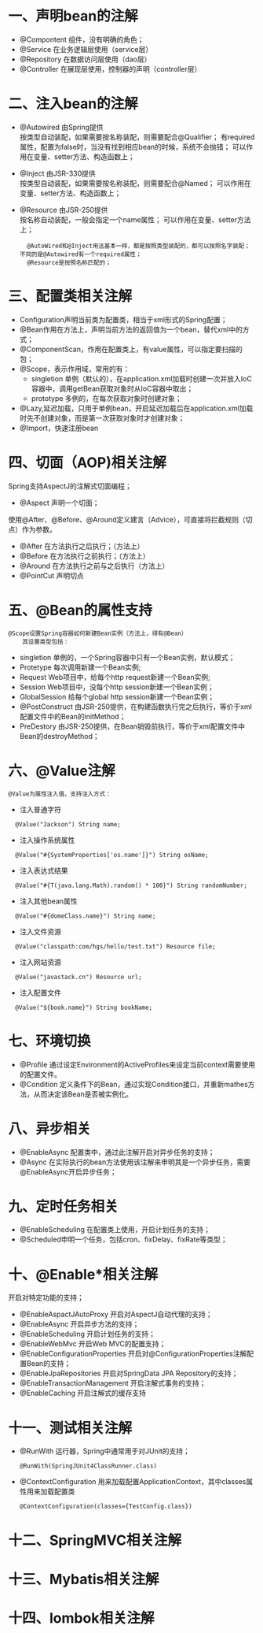 # 一、声明bean的注解
- @Compontent 组件，没有明确的角色；
- @Service 在业务逻辑层使用（service层）
- @Repository 在数据访问层使用（dao层）
- @Controller 在展现层使用，控制器的声明（controller层）

# 二、注入bean的注解
- @Autowired 由Spring提供  
        按类型自动装配，如果需要按名称装配，则需要配合@Qualifier；
        有required属性，配置为false时，当没有找到相应bean的时候，系统不会抛错；
        可以作用在变量、setter方法、构造函数上；
- @Inject 由JSR-330提供  
        按类型自动装配，如果需要按名称装配，则需要配合@Named；
        可以作用在变量、setter方法、构造函数上；
- @Resource 由JSR-250提供  
        按名称自动装配，一般会指定一个name属性；
        可以作用在变量、setter方法上；

        @AutoWired和@Inject用法基本一样，都是按照类型装配的，都可以按照名字装配；不同的是@Autowired有一个required属性；
        @Resource是按照名称匹配的；

# 三、配置类相关注解
- Configuration声明当前类为配置类，相当于xml形式的Spring配置；
- @Bean作用在方法上，声明当前方法的返回值为一个bean，替代xml中的方式；
- @ComponentScan，作用在配置类上，有value属性，可以指定要扫描的包；
- @Scope，表示作用域，常用的有：
  - singletion 单例（默认的），在application.xml加载时创建一次并放入IoC容器中，调用getBean获取对象时从IoC容器中取出；
  - prototype 多例的，在每次获取对象时创建对象；
- @Lazy,延迟加载，只用于单例bean，开启延迟加载后在application.xml加载时先不创建对象，而是第一次获取对象时才创建对象；
- @Import，快速注册bean

# 四、切面（AOP)相关注解
Spring支持AspectJ的注解式切面编程；
  - @Aspect 声明一个切面；  

使用@After、@Before、@Around定义建言（Advice），可直接将拦截规则（切点）作为参数。
  - @After 在方法执行之后执行；（方法上）
  - @Before 在方法执行之前执行；（方法上）
  - @Around 在方法执行之前与之后执行（方法上）
  - @PointCut 声明切点

# 五、@Bean的属性支持  
    @Scope设置Spring容器如何新建Bean实例（方法上，得有@Bean）
        其设置类型包括：
  - singletion 单例的，一个Spring容器中只有一个Bean实例，默认模式；
  - Protetype 每次调用新建一个Bean实例;
  - Request Web项目中，给每个http request新建一个Bean实例;
  - Session Web项目中，没每个http session新建一个Bean实例；
  - GlobalSession 给每个global http session新建一个Bean实例；
  - @PostConstruct 由JSR-250提供，在构建函数执行完之后执行，等价于xml配置文件中的Bean的initMethod；
  - PreDestory 由JSR-250提供，在Bean销毁前执行，等价于xml配置文件中Bean的destroyMethod；

# 六、@Value注解
    @Value为属性注入值，支持注入方式：
  - 注入普通字符
  ```
    @Value("Jackson") String name;
  ```
  - 注入操作系统属性
  ```
    @Value("#{SystemProperties['os.name']}") String osName;
  ```
  - 注入表达式结果
  ```
    @Value("#{T(java.lang.Math).random() * 100}") String randomNumber;
  ```
  - 注入其他bean属性
  ```
    @Value("#{domeClass.name}") String name;
  ```
  - 注入文件资源
  ```
    @Value("classpath:com/hgs/hello/test.txt") Resource file;
  ```
  - 注入网站资源
  ```
    @Value("javastack.cn") Resource url;
  ```
  - 注入配置文件
  ```
    @Value("${book.name}") String bookName;
  ```

# 七、环境切换
- @Profile 通过设定Environment的ActiveProfiles来设定当前context需要使用的配置文件。
- @Condition 定义条件下的Bean，通过实现Condition接口，并重新mathes方法，从而决定该Bean是否被实例化。

# 八、异步相关
- @EnableAsync 配置类中，通过此注解开启对异步任务的支持；
- @Async 在实际执行的bean方法使用该注解来申明其是一个异步任务，需要@EnableAsync开启异步任务；

# 九、定时任务相关
- @EnableScheduling 在配置类上使用，开启计划任务的支持；
- @Scheduled申明一个任务，包括cron、fixDelay、fixRate等类型；

# 十、@Enable*相关注解  
开启对特定功能的支持；
- @EnableAspactJAutoProxy 开启对AspectJ自动代理的支持；
- @EnableAsync 开启异步方法的支持；
- @EnableScheduling 开启计划任务的支持；
- @EnableWebMvc 开启Web MVC的配置支持；
- @EnableConfigurationProperties 开启对@ConfigurationProperties注解配置Bean的支持；
- @EnableJpaRepositories 开启对SpringData JPA Repository的支持；
- @EnableTransactionManagement 开启注解式事务的支持；
- @EnableCaching 开启注解式的缓存支持

# 十一、测试相关注解
- @RunWith 运行器，Spring中通常用于对JUnit的支持；
  ```
  @RunWith(SpringJUnit4ClassRunner.class)
  ```
- @ContextConfiguration 用来加载配置ApplicationContext，其中classes属性用来加载配置类
  ```
  @ContextConfiguration(classes={TestConfig.class})
  ```

# 十二、SpringMVC相关注解

# 十三、Mybatis相关注解

# 十四、lombok相关注解